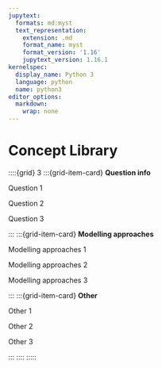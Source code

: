 ```yaml
---
jupytext:
  formats: md:myst
  text_representation:
    extension: .md
    format_name: myst
    format_version: '1.16'
    jupytext_version: 1.16.1
kernelspec:
  display_name: Python 3
  language: python
  name: python3
editor_options:
  markdown:
    wrap: none
---
```


# Concept Library

::::{grid} 3
:::{grid-item-card}  **Question info**

Question 1

Question 2

Question 3

:::
:::{grid-item-card}  **Modelling approaches** 

Modelling approaches 1

Modelling approaches 2

Modelling approaches 3

:::
:::{grid-item-card}  **Other**

Other 1

Other  2

Other  3

:::
::::
:::::

```{tableofcontents}
```
